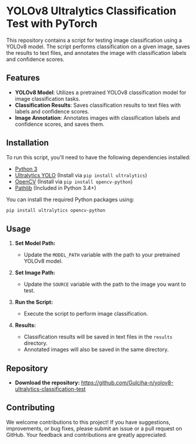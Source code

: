 # YOLOv8 Ultralytics Classification Test with PyTorch

This repository contains a script for testing image classification using a YOLOv8 model. The script performs classification on a given image, saves the results to text files, and annotates the image with classification labels and confidence scores.

## Features

- **YOLOv8 Model**: Utilizes a pretrained YOLOv8 classification model for image classification tasks.
- **Classification Results**: Saves classification results to text files with labels and confidence scores.
- **Image Annotation**: Annotates images with classification labels and confidence scores, and saves them.

## Installation

To run this script, you'll need to have the following dependencies installed:

- [Python 3](https://www.python.org/downloads/)
- [Ultralytics YOLO](https://github.com/ultralytics/ultralytics) (Install via `pip install ultralytics`)
- [OpenCV](https://opencv.org/) (Install via `pip install opencv-python`)
- [Pathlib](https://docs.python.org/3/library/pathlib.html) (Included in Python 3.4+)

You can install the required Python packages using:

```bash
pip install ultralytics opencv-python
```

## Usage

1. **Set Model Path:**
   - Update the `MODEL_PATH` variable with the path to your pretrained YOLOv8 model.

2. **Set Image Path:**
   - Update the `SOURCE` variable with the path to the image you want to test.

3. **Run the Script:**
   - Execute the script to perform image classification.

4. **Results:**
   - Classification results will be saved in text files in the `results` directory.
   - Annotated images will also be saved in the same directory.

## Repository

- **Download the repository:** https://github.com/Gulciha-n/yolov8-ultralytics-classification-test


## Contributing

We welcome contributions to this project! If you have suggestions, improvements, or bug fixes, please submit an issue or a pull request on GitHub. Your feedback and contributions are greatly appreciated.
